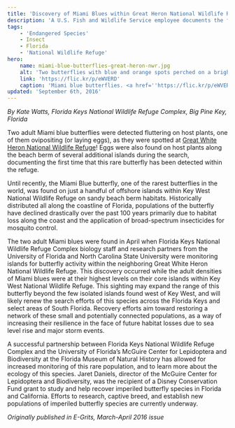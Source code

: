 ```yaml
---
title: 'Discovery of Miami Blues within Great Heron National Wildlife Refuge'
description: 'A U.S. Fish and Wildlife Service employee documents the first sightings of rare, endangered butterflies on a refuge in Florida.'
tags:
    - 'Endangered Species'
    - Insect
    - Florida
    - 'National Wildlife Refuge'
hero:
    name: miami-blue-butterflies-great-heron-nwr.jpg
    alt: 'Two butterflies with blue and orange spots perched on a bright red flower covered in pollen.'
    link: 'https://flic.kr/p/eWVERD'
    caption: 'Miami blue butterflies. <a href=''https://flic.kr/p/eWVERD''>Photo</a> by <a href=''https://www.flickr.com/photos/theactionitems/''>Mark Yokoyama</a>, <a href="https://creativecommons.org/licenses/by-nc-nd/2.0/">CC BY-NC-ND 2.0</a>.'
updated: 'September 6th, 2016'
---
```


*By Kate Watts, Florida Keys National Wildlife Refuge Complex, Big Pine Key, Florida*

Two adult Miami blue butterflies were detected fluttering on host plants, one of them ovipositing (or laying eggs), as they were spotted at [Great White Heron National Wildlife Refuge](https://www.fws.gov/refuge/great_white_heron/)! Eggs were also found on host plants along the beach berm of several additional islands during the search, documenting the first time that this rare butterfly has been detected within the refuge.

Until recently, the Miami Blue butterfly, one of the rarest butterflies in the world, was found on just a handful of offshore islands within Key West National Wildlife Refuge on sandy beach berm habitats. Historically distributed all along the coastline of Florida, populations of the butterfly have declined drastically over the past 100 years primarily due to habitat loss along the coast and the application of broad-spectrum insecticides for mosquito control.  

The two adult Miami blues were found in April when Florida Keys National Wildlife Refuge Complex biology staff and research partners from the University of Florida and North Carolina State University were monitoring islands for butterfly activity within the neighboring Great White Heron National Wildlife Refuge.  This discovery occurred while the adult densities of Miami blues were at their highest levels on their core islands within Key West National Wildlife Refuge.  This sighting may expand the range of this butterfly beyond the few isolated islands found west of Key West, and will likely renew the search efforts of this species across the Florida Keys and select areas of South Florida.  Recovery efforts aim toward restoring a network of these small and potentially connected populations, as a way of increasing their resilience in the face of future habitat losses due to sea level rise and major storm events.

A successful partnership between Florida Keys National Wildlife Refuge Complex and the University of Florida’s McGuire Center for Lepidoptera and Biodiversity at the Florida Museum of Natural History has allowed for increased monitoring of this rare population, and to learn more about the ecology of this species. Jaret Daniels, director of the McGuire Center for Lepidoptera and Biodiversity, was the recipient of a Disney Conservation Fund grant to study and help recover imperiled butterfly species in Florida and California. Efforts to research, captive breed, and establish new populations of imperiled butterfly species are currently underway.

*Originally published in E-Grits, March-April 2016 issue*
